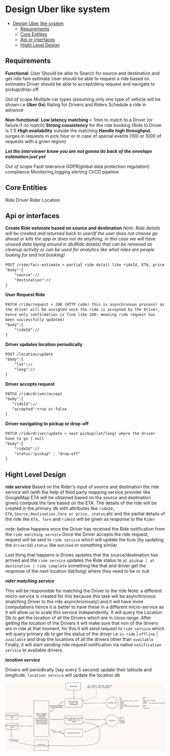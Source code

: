 # Design Uber like system
- [Design Uber like system](#design-uber-like-system)
  - [Requirements](#requirements)
  - [Core Entities](#core-entities)
  - [Api or interfaces](#api-or-interfaces)
  - [Hight Level Design](#hight-level-design)


## Requirements

**Functional**:
User Should be able to Search for source and destination and get ride fare estimate
User should be able to request a ride based on estimates
Driver should be able to accept/deny request and navigate to pickup/drop-off

*Out of scope* 
Multiple car types (assuming only one type of vehicle will be shown i.e **Uber Go**)
Rating for Drivers and Riders
Schedule a ride in advance

**Non-functional**:
**Low latency matching** < 1min to match to a Driver (or failure if no match)
**Strong consistency** for the ride booking (Ride to Driver is 1:1) 
**High availability** outside the matching
**Handle high throughput**, surges in requests in pick hour or in case of special events (100 or 1000 of requests with a given region)

***Let the interviewer know you are not gonna do back of the envelope estimation just yet***

*Out of scope*
Fault tolerance
GDPR(global data protection regulation)  compliance 
Monitoring,logging alerting
CI/CD pipeline


## Core Entities

Ride
Driver
Rider
Location


## Api or interfaces

**Create Ride estimate based on source and destination**
*Note: Ride details will be created and returned back to user(If the user does not choose go ahead or kills the app or does not do anything, in this case we will have unused data laying around in db(Ride details) that can be removed as cleanup activity or can be used for analytics like what rides are people looking for and not booking)*

```
POST /ride/fair-estimate > partial ride detail like rideId, ETA, price
"body":{
    "source"://
    "destination"://
}
```

**User Request Ride**
```
PATCH /ride/request > 200 (HTTP code) this is asynchronous process( as the driver will be assigned once the ride is accepted by the Driver, hence only confirmation is fine like 200: meaning ride request has been successfully updated)
"body":{
    "rideId"://
}
```

**Driver updates location periodically**

```
POST /location/update
"body":{
    "lat"://
    "long"://
}
```
**Driver accepts request**
```
PATCH /ride/driver/accept 
"body":{
   "rideId"://  
   "accepted":true or false
}
```
**Driver navigating to pickup or drop-off**

```
PATCH /ride/driver/update > next pickup(lat/long) where the driver have to go | null
"body":{
    "rideId"://
    "status:"pickup" : "drop-off"
}
```

## Hight Level Design

***ride service***
Based on the Rider's input of source and destination the ride service will (with the help of third party mapping service provider like GoogleMap ETA will be obtained based on the source and destination given) compute the fare based on the ETA.
The details of the ride will be created in the primary db with attributes like `rideId, ETA,Source,destination,fare or price, status`,etc and the partial details of the ride like `ETA, fare` and `rideId` will be given as response to the `Rider`

note: below happens once the Driver has received the Ride notification from the `ride matching service`
Once the Driver accepts the ride request, request will be sent to `ride service` which will update the `Ride` (by updating the `driverId`) `status` like `matched` or something similar.

Last thing that happens is Drives updates that the source/destination has arrived and the `ride service` updates the Ride status to `at pickup | at destination | ride complete` something like that and driver get the response of the next location (lat/long) where they need to be or null

***rider matching service***

This will be responsible for matching the Driver to the ride 
Note: a different micro-service is created for this because this task will be asynchronous (matching Driver to the ride asynchronously) and it will have more computations hence it is better to have these in a different micro-service as it will allow us to scale this service independently.
It will query the Location Db to get the location of all the Drivers which are in close range.
After getting the location of the Drivers it will make sure that non of the drivers are in ride at that moment, for this it will send request to `ride service` which will query primary db to get the status of the driver i.e `in-ride` | `offline` | `available` and drop the locations of all the drivers other than `available`
Finally, it will start sending ride request notification via native `notification service` to available drivers.


***location service***

Drivers will periodically (say every 5 second) update their latitude and longitude, `location service` will update the location db

![HighLevel](image.png)


